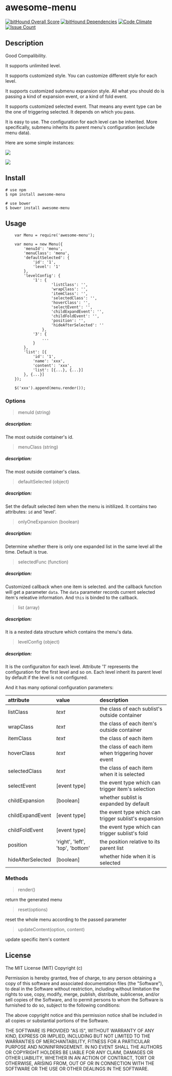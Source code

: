 # awesome-menu

[![bitHound Overall Score](https://www.bithound.io/github/TomasRan/awesome-menu/badges/score.svg)](https://www.bithound.io/github/TomasRan/awesome-menu)
[![bitHound Dependencies](https://www.bithound.io/github/TomasRan/awesome-menu/badges/dependencies.svg)](https://www.bithound.io/github/TomasRan/awesome-menu/master/dependencies/npm)
[![Code Climate](https://codeclimate.com/github/TomasRan/awesome-menu/badges/gpa.svg)](https://codeclimate.com/github/TomasRan/awesome-menu)
[![Issue Count](https://codeclimate.com/github/TomasRan/awesome-menu/badges/issue_count.svg)](https://codeclimate.com/github/TomasRan/awesome-menu)

## Description
Good Compalibility.

It supports unlimited level.

It supports customized style. You can customize different style for each level.

It supports customized submenu expansion style. All what you should do is passing a kind of expansion event, or a kind of fold event.

It supports customized selected event. That means any event type can be the one of triggering selected. It depends on which you pass.

It is easy to use. The configuration for each level can be inherited. More specifically, submenu inherits its parent menu's configuration (exclude menu data).

Here are some simple instances:

![](http://cl.ly/312n3m082x1M/25E50F71-4506-4E84-BD2F-13D8392B1845.png)

![](http://cl.ly/0T3W1W0I192K/Snip20160425_3.png)

## Install

```
# use npm
$ npm install awesome-menu

# use bower
$ bower install awesome-menu
```

## Usage

```
	var Menu = require('awesome-menu');

	var menu = new Menu({
		'menuId': 'menu',
		'menuClass': 'menu',
		'defaultSelected': {
			'id': '1',
			'level': '1'
		},
		'levelConfig': {
			'1': {
					'listClass': '',
					'wrapClass': '',
					'itemClass': '',
					'selectedClass': '',
					'hoverClass': '',
					'selectEvent': '',
					'childExpandEvent': '',
					'childFoldEvent': '',
					'position': '',
					'hideAfterSelected': ''
				},
			'3': {
				...	
			}	
		},
		'list': [{
			'id': '1',
			'name': 'xxx',
			'content': 'xxx',
			'list': [{...}, {...}]
		}, {...}]
	});

	$('xxx').append(menu.render());
```

### Options
> menuId	(string)

##### description:
The most outside container's id.

> menuClass	(string)

##### description: 
The most outside container's class.

> defaultSelected	(object)

##### description:
Set the default selected item when the menu is initilized.	It contains two attributes: `id` and 'level'.

> onlyOneExpansion	(boolean)

##### description:
Determine whether there is only one expanded list in the same level all the time. Default is true.

> selectedFunc	(function)

##### description:
Customized callback when one item is selected. and the callback function will get a parameter `data`. The `data` parameter records current selected item's releative information. And `this` is binded to the callback.

> list	(array)

##### description:
It is a nested data structure which contains the menu's data.

> levelConfig	(object)

##### description:
It is the configuraiton for each level. Attribute '1' represents the configuration for the first level and so on. Each level inherit its parent level by default if the level is not configured.

And it has many optional configuration parameters:

|attribute|value|description|
|:--|:--|:--|
|listClass| _text_ | the class of each sublist's outside container|
|wrapClass| _text_ | the class of each item's outside container|
|itemClass| _text_ | the class of each item|
|hoverClass| _text_ | the class of each item when triggering hover event|
|selectedClass| _text_ | the class of each item when it is selected|
|selectEvent| [event type] | the event type which can trigger item's selection|
|childExpansion| [boolean] |whether sublist is expanded by default|
|childExpandEvent| [event type] | the event type which can trigger sublist's expansion|
|childFoldEvent| [event type] | the event type which can trigger sublist's fold|
|position| 'right', 'left', 'top', 'bottom' |the position relative to its parent list|
|hideAfterSelected| [boolean] | whether hide when it is selected|

### Methods
> render()

return the generated menu

> reset(options)

reset the whole menu according to the passed parameter

> updateContent(option, content)

update specific item's content

## License
The MIT License (MIT)
Copyright (c) <year> <copyright holders>

Permission is hereby granted, free of charge, to any person obtaining a copy of this software and associated documentation files (the "Software"), to deal in the Software without restriction, including without limitation the rights to use, copy, modify, merge, publish, distribute, sublicense, and/or sell copies of the Software, and to permit persons to whom the Software is furnished to do so, subject to the following conditions:

The above copyright notice and this permission notice shall be included in all copies or substantial portions of the Software.

THE SOFTWARE IS PROVIDED "AS IS", WITHOUT WARRANTY OF ANY KIND, EXPRESS OR IMPLIED, INCLUDING BUT NOT LIMITED TO THE WARRANTIES OF MERCHANTABILITY, FITNESS FOR A PARTICULAR PURPOSE AND NONINFRINGEMENT. IN NO EVENT SHALL THE AUTHORS OR COPYRIGHT HOLDERS BE LIABLE FOR ANY CLAIM, DAMAGES OR OTHER LIABILITY, WHETHER IN AN ACTION OF CONTRACT, TORT OR OTHERWISE, ARISING FROM, OUT OF OR IN CONNECTION WITH THE SOFTWARE OR THE USE OR OTHER DEALINGS IN THE SOFTWARE.
